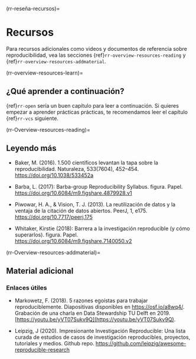 (rr-reseña-recursos)=
# Recursos
Para recursos adicionales como videos y documentos de referencia sobre reproducibilidad, vea las secciones {ref}`rr-overview-resources-reading` y {ref}`rr-overview-resources-addmaterial`.

(rr-overview-resources-learn)=
## ¿Qué aprender a continuación?
{ref}`rr-open` sería un buen capítulo para leer a continuación. Si quieres empezar a aprender prácticas prácticas, te recomendamos leer el capítulo {ref}`rr-vcs` siguiente.

(rr-Overview-resources-reading)=
## Leyendo más

* Baker, M. (2016). 1.500 científicos levantan la tapa sobre la reproducibilidad. Naturaleza, 533(7604), 452–454. https://doi.org/10.1038/533452a

* Barba, L. (2017): Barba-group Reproducibility Syllabus. figura. Papel. https://doi.org/10.6084/m9.figshare.4879928.v1

* Piwowar, H. A., & Vision, T. J. (2013). La reutilización de datos y la ventaja de la citación de datos abiertos. PeerJ, 1, e175. https://doi.org/10.7717/peerj.175

* Whitaker, Kirstie (2018): Barrera a la investigación reproducible (y cómo superarlos). figura. Papel. https://doi.org/10.6084/m9.figshare.7140050.v2

(rr-Overview-resources-addmaterial)=
## Material adicional

### Enlaces útiles

* Markowetz, F. (2018). 5 razones egoístas para trabajar reproduciblemente. Diapositivas disponibles en https://osf.io/a8wq4/. Grabación de una charla en Data Stewardship TU Delft en 2019. [https://youtu.be/yVT07Sukv9Q](https://youtu.be/yVT07Sukv9Q).

* Leipzig, J (2020). Impresionante Investigación Reproducible: Una lista curada de estudios de casos de investigación reproducibles, proyectos, tutoriales y medios. Github repo. https://github.com/leipzig/awesome-reproducible-research
